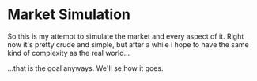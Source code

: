 # Market Simulation

So this is my attempt to simulate the market and every aspect of it. Right now it's pretty crude and simple, but after a
while i hope to have the same kind of complexity as the real world...

...that is the goal anyways. We'll se how it goes.